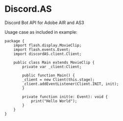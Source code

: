 # Discord.AS
Discord Bot API for Adobe AIR and AS3

Usage case as included in example:

```actionscript3
package {
	import flash.display.MovieClip;
	import flash.events.Event;
	import discordAS.client.Client;

	public class Main extends MovieClip {
		private var _client:Client;	

		public function Main() {
		_client = new Client(this.stage);
		_client.addEventListener(Client.INIT, init);
		}

		private function init(e: Event): void {
			print("Hello World");			
		}
	}
}
```
